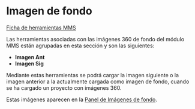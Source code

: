 # Imagen de fondo

[Ficha de herramientas MMS](../fichas-de-herramientas/ficha-de-herramientas-mms.md)

Las herramientas asociadas con las imágenes 360 de fondo del módulo MMS están agrupadas en esta sección y son las siguientes:

* **Imagen Ant**
* **Imagen Sig**

Mediante estas herramientas se podrá cargar la imagen siguiente o la imagen anterior a la actualmente cargada como imagen de fondo, cuando se ha cargado un proyecto con imágenes 360.

Estas imágenes aparecen en la [Panel de Imágenes de fondo](../introduccion/paneles-de-la-aplicacion/panel-imagenes-de-fondo.md).

